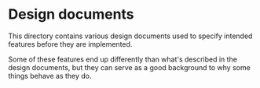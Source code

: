 # Design documents

This directory contains various design documents used to specify intended features before they are implemented.

Some of these features end up differently than what's described in the design documents, but they can serve as a good background to why some things behave as they do.

